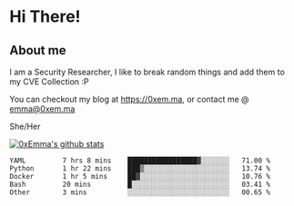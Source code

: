 # Hi There!

## About me
I am a Security Researcher, I like to break random things and add them to my CVE Collection :P 

You can checkout my blog at https://0xem.ma, or contact me @ [emma@0xem.ma](mailto:emma@0xem.ma)

She/Her

[![0xEmma's github stats](https://github-readme-stats.vercel.app/api?username=0xEmma&count_private=true&show_icons=true&theme=dark)](https://github.com/0xEmma)
<!--START_SECTION:waka-->

```text
YAML         7 hrs 8 mins    █████████████████▓░░░░░░░   71.00 %
Python       1 hr 22 mins    ███▒░░░░░░░░░░░░░░░░░░░░░   13.74 %
Docker       1 hr 5 mins     ██▓░░░░░░░░░░░░░░░░░░░░░░   10.76 %
Bash         20 mins         █░░░░░░░░░░░░░░░░░░░░░░░░   03.41 %
Other        3 mins          ░░░░░░░░░░░░░░░░░░░░░░░░░   00.65 %
```

<!--END_SECTION:waka-->
